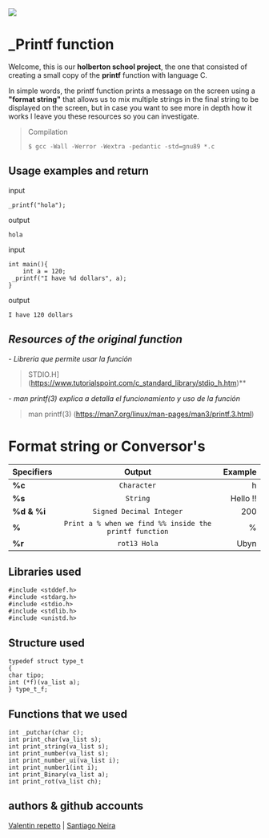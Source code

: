 <img src="https://holbertonschool.uy/wp-content/themes/holberton/assets/img/logo.png">

# _Printf function 

Welcome, this is our **holberton school project**, the one that consisted of creating a small copy of the **printf** function with language C.

In simple words, the printf function prints a message on the screen using a **"format string"** that allows us to mix multiple strings in the final string to be displayed on the screen, but in case you want to see more in depth how it works I leave you these resources so you can investigate.

> Compilation
> 
> `$ gcc -Wall -Werror -Wextra -pedantic -std=gnu89 *.c`

## Usage examples and return
input 

    _printf("hola");

output

    hola

input

    int main(){
        int a = 120;
     _printf("I have %d dollars", a);
    }
   output
   

    I have 120 dollars

## *Resources of the original function*

 *- Libreria que permite usar la función*

> STDIO.H](https://www.tutorialspoint.com/c_standard_library/stdio_h.htm)**

*- man printf(3) explica a detalla el funcionamiento y uso de la función*
> man printf(3)
(https://man7.org/linux/man-pages/man3/printf.3.html)


# Format string or Conversor's
| Specifiers | Output | Example    |
| :---        |    :----:   |          ---: |
| **%c**    | `Character`    | h  |
| **%s**  | `String`       | Hello !!    |
|   **%d & %i** | `Signed Decimal Integer`   |   200|
| **%**  | `Print a % when we find %% inside the printf function`       | %      |
| **%r**   | `rot13 Hola`  | Ubyn    |

## Libraries used

    #include <stddef.h>
    #include <stdarg.h>
    #include <stdio.h>
    #include <stdlib.h>
    #include <unistd.h>


## Structure used
    typedef struct type_t
    {
    char tipo;
    int (*f)(va_list a);
    } type_t_f;

## Functions that we used

    int _putchar(char c);
    int print_char(va_list s);
    int print_string(va_list s);
    int print_number(va_list s);
    int print_number_ui(va_list i);
    int print_number1(int i);
    int print_Binary(va_list a);
    int print_rot(va_list ch);


## authors & github accounts
[Valentin repetto](https://github.com/valerepetto14)    |  [Santiago Neira](https://github.com/sanei1509] )    

  
